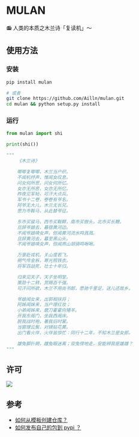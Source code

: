 # MULAN

📻 人类的本质之木兰诗「复读机」～

## 使用方法

### 安装

```bash
pip install mulan

# 或者
git clone https://github.com/Ailln/mulan.git
cd mulan && python setup.py install
```

### 运行

```python
from mulan import shi

print(shi())

"""
    《木兰诗》

    唧唧复唧唧，木兰当户织。
    不闻机杼声，惟闻女叹息。
    问女何所思，问女何所忆。
    女亦无所思，女亦无所忆。
    昨夜见军帖，可汗大点兵。
    军书十二卷，卷卷有爷名。
    阿爷无大儿，木兰无长兄。
    愿为市鞍马，从此替爷征。

    东市买骏马，西市买鞍鞯，南市买辔头，北市买长鞭。
    旦辞爷娘去，暮宿黄河边。
    不闻爷娘唤女声，但闻黄河流水鸣溅溅。
    旦辞黄河去，暮至黑山头。
    不闻爷娘唤女声，但闻燕山胡骑鸣啾啾。

    万里赴戎机，关山度若飞。
    朔气传金柝，寒光照铁衣。
    将军百战死，壮士十年归。

    归来见天子，天子坐明堂。
    策勋十二转，赏赐百千强。
    可汗问所欲，木兰不用尚书郎，愿驰千里足，送儿还故乡。

    爷娘闻女来，出郭相扶将；
    阿姊闻妹来，当户理红妆；
    小弟闻姊来，磨刀霍霍向猪羊。
    开我东阁门，坐我西阁床。
    脱我战时袍，著我旧时裳。
    当窗理云鬓，对镜贴花黄。
    出门看火伴，火伴皆惊忙：同行十二年，不知木兰是女郎。

    雄兔脚扑朔，雌兔眼迷离；双兔傍地走，安能辨我是雄雌？
"""
```

## 许可

[![](https://award.dovolopor.com?lt=License&rt=MIT&rbc=green)](./LICENSE)

## 参考

- [如何从模板创建仓库？](https://help.github.com/cn/articles/creating-a-repository-from-a-template)
- [如何发布自己的包到 pypi ？](https://www.v2ai.cn/2018/07/30/python/1-pypi/)
